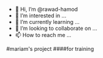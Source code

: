 - 👋 Hi, I’m @rawad-hamod
- 👀 I’m interested in ...
- 🌱 I’m currently learning ...
- 💞️ I’m looking to collaborate on ...
- 📫 How to reach me ...

<!---
rawad-hamod/rawad-hamod is a ✨ special ✨ repository because its `README.md` (this file) appears on your GitHub profile.
You can click the Preview link to take a look at your changes.
--->
#mariam's project
####for training
